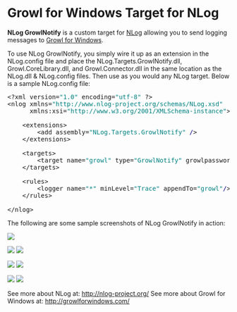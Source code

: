 <h1>Growl for Windows Target for NLog</h1>

<b>NLog GrowlNotify</b> is a custom target for <a href="http://nlog-project.org/">NLog</a> allowing you to send logging messages to <a href="http://www.growlforwindows.com/">Growl for Windows</a>.

To use NLog GrowlNotify, you simply wire it up as an extension in the NLog.config file and place the NLog.Targets.GrowlNotify.dll, Growl.CoreLibrary.dll, and Growl.Connector.dll in the same location as the NLog.dll & NLog.config files. Then use as you would any NLog target. Below is a sample NLog.config file:

<pre>&lt;?xml version=<span style="color: #008080; ">"1.0"</span> encoding=<span style="color: #008080; ">"utf-8"</span> ?&gt;
&lt;nlog xmlns=<span style="color: #008080; ">"http://www.nlog-project.org/schemas/NLog.xsd"</span>
      xmlns:xsi=<span style="color: #008080; ">"http://www.w3.org/2001/XMLSchema-instance"</span>&gt;

    &lt;extensions&gt;
        &lt;add assembly=<span style="color: #008080; ">"NLog.Targets.GrowlNotify"</span> <span style="color: Navy; ">/</span>&gt;
    &lt;/extensions&gt;
    
    &lt;targets&gt;
        &lt;target name=<span style="color: #008080; ">"growl"</span> type=<span style="color: #008080; ">"GrowlNotify"</span> growlpassword=<span style="color: #008080; ">""</span> <span style="color: Navy; ">/</span>&gt;
    &lt;/targets&gt;

    &lt;rules&gt;
        &lt;logger name=<span style="color: #008080; ">"*"</span> minLevel=<span style="color: #008080; ">"Trace"</span> appendTo=<span style="color: #008080; ">"growl"</span><span style="color: Navy; ">/</span>&gt;
    &lt;/rules&gt;

&lt;/nlog&gt;</pre>

The following are some sample screenshots of NLog GrowlNotify in action:

<img src="http://content.screencast.com/users/RyanFarley/folders/Private/media/962f51eb-cd31-4709-a65b-1f6022a55d69/GrowlNotify_Registration.png">

<img src="http://content.screencast.com/users/RyanFarley/folders/Private/media/c8a86dc6-9c34-4e0c-9f0f-b8c14128d59f/GrowlNotify_Trace.png">  <img src="http://content.screencast.com/users/RyanFarley/folders/Private/media/13ee68e1-a0cc-4ccb-9bba-fac7eb70c9df/GrowlNotify_Debug.png">

<img src="http://content.screencast.com/users/RyanFarley/folders/Private/media/999a3bda-1179-405b-b8bb-20f361f2bc94/GrowlNotify_Info.png">  <img src="http://content.screencast.com/users/RyanFarley/folders/Private/media/ea2ca174-7614-4d36-ad1b-50f2d73d73c6/GrowlNotify_Warn.png">  

<img src="http://content.screencast.com/users/RyanFarley/folders/Private/media/6f76b7b8-2299-49cd-bbe9-07fb9cf17a9d/GrowlNotify_Error.png">  <img src="http://content.screencast.com/users/RyanFarley/folders/Private/media/de35365a-cd2b-4ecd-9635-76e37ebab9ae/GrowlNotify_Fatal.png">

See more about NLog at: <a href="http://nlog-project.org/">http://nlog-project.org/</a>
See more about Growl for Windows at: <a href="http://growlforwindows.com/">http://growlforwindows.com/</a>